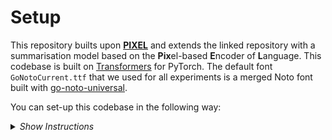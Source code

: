 # Setup 

This repository builts upon [**PIXEL**](https://github.com/xplip/pixel) and extends the linked repository with a summarisation model based on the **Pix**el-based **E**ncoder of **L**anguage. This codebase is built on [Transformers](https://github.com/huggingface/transformers) for PyTorch. The default font `GoNotoCurrent.ttf` that we used for all experiments is a merged Noto font built with [go-noto-universal](https://github.com/satbyy/go-noto-universal). 

You can set-up this codebase in the following way:

<details>
  <summary><i>Show Instructions</i></summary>
&nbsp;

1. Clone repo and initialize submodules
```
git clone https://github.com/zuzannad2/PixelSum.git
cd PixelSum
git submodule update --init --recursive
```

2. Create a fresh conda environment
```
conda create -n venv python=3.9
conda activate venv
```

3. Install Python packages
```bash
conda install pytorch torchvision cudatoolkit=11.3 -c pytorch
conda install -c conda-forge pycairo pygobject manimpango
pip install --upgrade pip
pip install -r requirements.txt
pip install ./datasets
pip install -e .
```

4. Download fallback fonts using ```python3 -m pixel.scripts.data.download_fallback_fonts.py fonts```. Download the font GoNotoCurrent.ttf using the repo [go-noto-universal](https://github.com/satbyy/go-noto-universal) into the folder called "fonts".

## Finetuning PixelSum
PixelSum can be finetuning by running ```train.sh``` which runs the ```run_summarisation.py``` script.